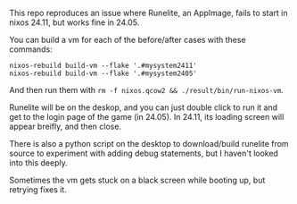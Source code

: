This repo reproduces an issue where Runelite, an AppImage, fails
to start in nixos 24.11, but works fine in 24.05.

You can build a vm for each of the before/after cases with these
commands:

```
nixos-rebuild build-vm --flake '.#mysystem2411'
nixos-rebuild build-vm --flake '.#mysystem2405'
```

And then run them with `rm -f nixos.qcow2 && ./result/bin/run-nixos-vm`.

Runelite will be on the deskop, and you can just double click
to run it and get to the login page of the game (in 24.05).
In 24.11, its loading screen will appear breifly, and then
close.

There is also a python script on the desktop to download/build
runelite from source to experiment with adding debug statements,
but I haven't looked into this deeply.

Sometimes the vm gets stuck on a black screen while booting up,
but retrying fixes it.

